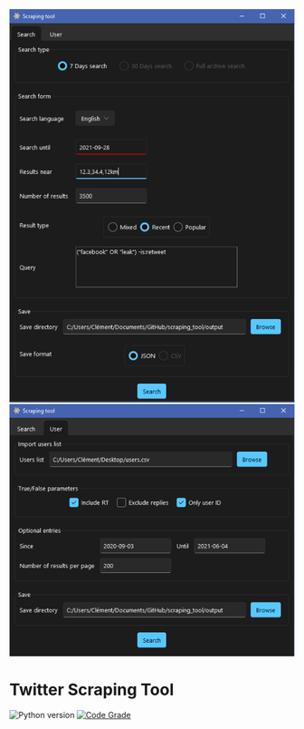<p float="left">
  <img src="https://github.com/Wazzabeee/scraping_tool/blob/main/src/images/screenshots/search_tab.PNG" width="550" />
  <img src="https://github.com/Wazzabeee/scraping_tool/blob/main/src/images/screenshots/user_tab.PNG" width="550" /> 
</p>

# Twitter Scraping Tool
 
![Python version](https://img.shields.io/badge/Python-3.8-blue)
[![Code Grade](https://www.code-inspector.com/project/29438/score/svg)](https://frontend.code-inspector.com/project/29438/dashboard)


